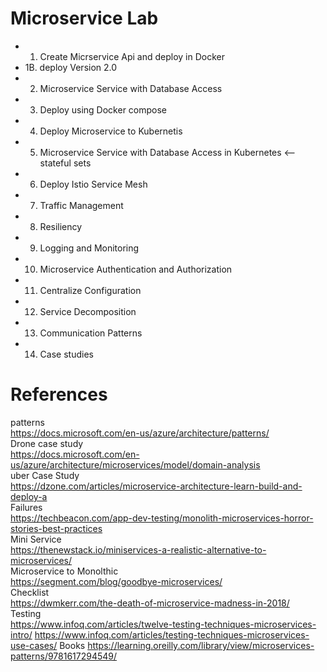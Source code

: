 # Microservice Lab

* 1. Create Micrservice Api and deploy in Docker
* 1B. deploy Version 2.0
* 2. Microservice Service with Database Access
* 3. Deploy using Docker compose
* 4. Deploy Microservice to Kubernetis
* 5. Microservice Service with Database Access in Kubernetes <— stateful sets
* 6. Deploy Istio Service Mesh
* 7. Traffic Management
* 8. Resiliency
* 9. Logging and Monitoring
* 10. Microservice Authentication and Authorization
* 11. Centralize Configuration
* 12. Service Decomposition
* 13. Communication Patterns
* 14. Case studies
 
 
# References
patterns<br>
https://docs.microsoft.com/en-us/azure/architecture/patterns/<br>
Drone case study<br>
https://docs.microsoft.com/en-us/azure/architecture/microservices/model/domain-analysis <br>
uber Case Study <br>
https://dzone.com/articles/microservice-architecture-learn-build-and-deploy-a<br>
Failures<br>
https://techbeacon.com/app-dev-testing/monolith-microservices-horror-stories-best-practices<br>
Mini Service<br>
https://thenewstack.io/miniservices-a-realistic-alternative-to-microservices/<br>
Microservice to Monolthic <br>
https://segment.com/blog/goodbye-microservices/<br>
Checklist<br>
https://dwmkerr.com/the-death-of-microservice-madness-in-2018/<br>
Testing<br>
https://www.infoq.com/articles/twelve-testing-techniques-microservices-intro/
https://www.infoq.com/articles/testing-techniques-microservices-use-cases/
Books
https://learning.oreilly.com/library/view/microservices-patterns/9781617294549/
